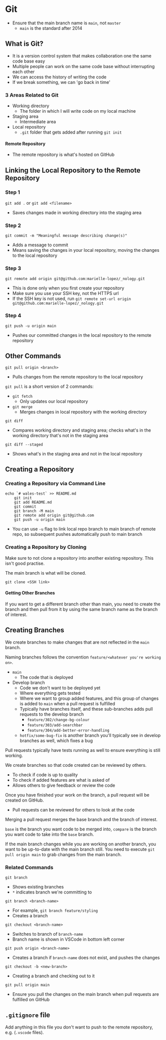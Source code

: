 # Git

- Ensure that the main branch name is `main`, not `master`
    - `main` is the standard after 2014

## What is Git?
- It is a version control system that makes collaboration one the same code base easy
- Multiple people can work on the same code base without interrupting each other
- We can access the history of writing the code
- If we break something, we can 'go back in time'

### 3 Areas Related to Git
- Working directory
    - The folder in which I will write code on my local machine
- Staging area
    - Intermediate area
- Local repository
    - `.git` folder that gets added after running `git init`

#### Remote Repository
- The remote repository is what's hosted on GitHub


## Linking the Local Repository to the Remote Repository

### Step 1
`git add .` or `git add <filename>`
- Saves changes made in working directory into the staging area

### Step 2
`git commit -m "Meaningful message describing change(s)"`
- Adds a message to commit
- Means saving the changes in your local repository, moving the changes to the local repository

### Step 3
`git remote add origin git@github.com:marielle-lopez/_nology.git`
- This is done only when you first create your repository
- Make sure you use your SSH key, not the HTTPS url
- If the SSH key is not used, run `git remote set-url origin git@github.com:marielle-lopez/_nology.git`

### Step 4
`git push -u origin main`
- Pushes our committed changes in the local repository to the remote repository


## Other Commands
`git pull origin <branch>`
- Pulls changes from the remote repository to the local repository

`git pull` is a short version of 2 commands:
- `git fetch`
    - Only updates our local repository
- `git merge`
    - Merges changes in local repository with the working directory

`git diff`
- Compares working directory and staging area; checks what's in the working directory that's not in the staging area

`git diff --staged`
- Shows what's in the staging area and not in the local repository


## Creating a Repository
### Creating a Repository via Command Line
```
echo `# wales-test` >> README.md
    git init
    git add README.md
    git commit
    git branch -M main
    git remote add origin git@github.com
    git push -u origin main
```
- You can use `-u` flag to link local repo branch to main branch of remote repo, so subsequent pushes automatically push to main branch

### Creating a Repository by Cloning
Make sure to not clone a repository into another existing repository. This isn't good practise.

The main branch is what will be cloned.

`git clone <SSH link>`

#### Getting Other Branches
If you want to get a different branch other than main, you need to create the branch and then pull from it by using the same branch name as the branch of interest.


## Creating Branches
We create branches to make changes that are not reflected in the `main` branch.

Naming branches follows the convention `feature/<whatever you're working on>`.
- `main`
    - The code that is deployed
- Develop branch
    - Code we don't want to be deployed yet
    - Where everything gets tested
    - Where we want to group added features, and this group of changes is added to `main` when a pull request is fulfilled
    - Typically have branches itself, and these sub-branches adds pull requests to the develop branch
        - `feature/302/change-bg-colour`
        - `feature/303/add-searchbar`
        - `feature/304/add-better-error-handling`
    - `hotfix/some-bug-fix` is another branch you'll typically see in develop branches as well, which fixes a bug

Pull requests typically have tests running as well to ensure everything is still working.

We create branches so that code created can be reviewed by others.
- To check if code is up to quality
- To check if added features are what is asked of
- Allows others to give feedback or review the code

Once you have finished your work on the branch, a pull request will be created on GitHub.
- Pull requests can be reviewed for others to look at the code

Merging a pull request merges the base branch and the branch of interest.

`base` is the branch you want code to be merged into, `compare` is the branch you want code to take into the `base` branch.

If the main branch changes while you are working on another branch, you want to be up-to-date with the main branch still. You need to execute `git pull origin main` to grab changes from the main branch.

### Related Commands

`git branch`
- Shows existing branches
- `*` indicates branch we're committing to

`git branch <branch-name>`
- For example, `git branch feature/styling`
- Creates a branch

`git checkout <branch-name>`
- Switches to branch of `branch-name`
- Branch name is shown in VSCode in bottom left corner

`git push origin <branch-name>`
- Creates a branch if `branch-name` does not exist, and pushes the changes

`git checkout -b <new-branch>`
- Creating a branch and checking out to it

`git pull origin main`
- Ensure you pull the changes on the main branch when pull requests are fulfilled on GitHub


## `.gitignore` file
Add anything in this file you don't want to push to the remote repository, e.g. (`.vscode` files).